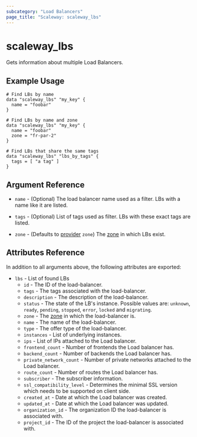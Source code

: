```yaml
---
subcategory: "Load Balancers"
page_title: "Scaleway: scaleway_lbs"
---
```


# scaleway_lbs

Gets information about multiple Load Balancers.

## Example Usage

```hcl
# Find LBs by name
data "scaleway_lbs" "my_key" {
  name = "foobar"
}

# Find LBs by name and zone
data "scaleway_lbs" "my_key" {
  name = "foobar"
  zone = "fr-par-2"
}

# Find LBs that share the same tags
data "scaleway_lbs" "lbs_by_tags" {
  tags = [ "a tag" ]
}
```

## Argument Reference

- `name` - (Optional) The load balancer name used as a filter. LBs with a name like it are listed.

- `tags` - (Optional)  List of tags used as filter. LBs with these exact tags are listed.

- `zone` - (Defaults to [provider](../index.md#zone) `zone`) The [zone](../guides/regions_and_zones.md#zones) in which LBs exist.

## Attributes Reference

In addition to all arguments above, the following attributes are exported:

- `lbs` - List of found LBs
    - `id` - The ID of the load-balancer.
    - `tags` - The tags associated with the load-balancer.
    - `description` - The description of the load-balancer.
    - `status` - The state of the LB's instance. Possible values are: `unknown`, `ready`, `pending`, `stopped`, `error`, `locked` and `migrating`.
    - `zone` - The [zone](../guides/regions_and_zones.md#zones) in which the load-balancer is.
    - `name` - The name of the load-balancer.
    - `type` - The offer type of the load-balancer.
    - `instances` - List of underlying instances.
    - `ips` - List of IPs attached to the Load balancer.
    - `frontend_count` - Number of frontends the Load balancer has.
    - `backend_count` - Number of backends the Load balancer has.
    - `private_network_count` - Number of private networks attached to the Load balancer.
    - `route_count` - Number of routes the Load balancer has.
    - `subscriber` - The subscriber information.
    - `ssl_compatibility_level` - Determines the minimal SSL version which needs to be supported on client side.
    - `created_at` - Date at which the Load balancer was created.
    - `updated_at` - Date at which the Load balancer was updated.
    - `organization_id` - The organization ID the load-balancer is associated with.
    - `project_id` - The ID of the project the load-balancer is associated with.
